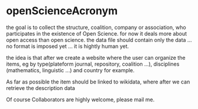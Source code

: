 # openScienceAcronym
the goal is to collect the structure, coalition, company or association, who participates in the existence of Open Science.
for now it deals more about open access than open science. 
the data file should contain only the data ... no format is imposed yet ... it is hightly human yet.

the idea is that after we create a website where the user can organize the items, eg by type(plateform journal, repository, coalition ...), disciplines (mathematics, linguistic ...) and country for example.


As far as possible the item should be linked to wikidata, where after we can retrieve the description data

Of course Collaborators are highly welcome, please mail me.
